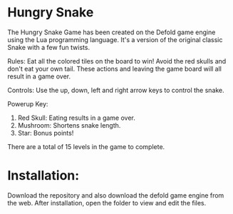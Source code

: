 # Hungry Snake

The Hungry Snake Game has been created on the Defold game engine using the Lua programming language. It's a version of the original classic Snake with a few fun twists.

Rules: Eat all the colored tiles on the board to win! Avoid the red skulls and don't eat your own tail. These actions and leaving the game board will all result in a game over.

Controls: Use the up, down, left and right arrow keys to control the snake.

Powerup Key:
1.	Red Skull: Eating results in a game over.
2.	Mushroom: Shortens snake length.
3.	Star: Bonus points!

There are a total of 15 levels in the game to complete. 

# Installation:

Download the repository and also download the defold game engine from the web. After installation, open the folder to view and edit the files. 

